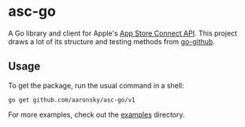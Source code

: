 # asc-go

A Go library and client for Apple's [App Store Connect API](https://developer.apple.com/documentation/appstoreconnectapi). This project draws a lot of its structure and testing methods from [go-github](https://github.com/google/go-github).

## Usage

To get the package, run the usual command in a shell:

```go get github.com/aaronsky/asc-go/v1```

For more examples, check out the [examples](./examples) directory.
